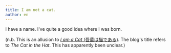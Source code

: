 ```yaml
---
title: I am not a cat.
author: en
---
```


I have a name. I've quite a good idea where I was born.

(n.b. This is an allusion to [*I am a Cat* (吾輩は猫である)](http://en.wikipedia.org/wiki/I_Am_a_Cat). The blog's title refers to *The Cat in the Hat*. This has apparently been unclear.)
